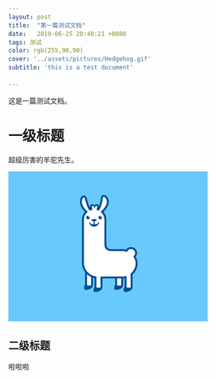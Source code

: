 ```yaml
---
layout: post
title:  "第一篇测试文档"
date:   2019-06-25 20:48:21 +0800
tags: 测试
color: rgb(255,90,90)
cover: '../assets/pictures/Hedgehog.gif'
subtitle: 'this is a test document'

---
```


这是一篇测试文档。

# 一级标题

超级厉害的羊驼先生。

![羊驼](../assets/pictures/003.png)

## 二级标题

啦啦啦